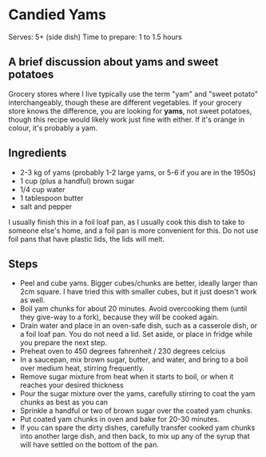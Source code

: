 # Candied Yams

Serves: 5+ (side dish)
Time to prepare: 1 to 1.5 hours

## A brief discussion about yams and sweet potatoes
Grocery stores where I live typically use the term "yam" and "sweet potato" interchangeably, though these are different vegetables.
If your grocery store knows the difference, you are looking for __yams__, not sweet potatoes, though this recipe would likely work just fine with either.
If it's orange in colour, it's probably a yam.

## Ingredients
 - 2-3 kg of yams (probably 1-2 large yams, or 5-6 if you are in the 1950s)
 - 1 cup (plus a handful) brown sugar
 - 1/4 cup water
 - 1 tablespoon butter
 - salt and pepper

I usually finish this in a foil loaf pan, as I usually cook this dish to take to someone else's home, and a foil pan is more convenient for this. Do not use foil pans that have plastic lids, the lids will melt.

## Steps
 - Peel and cube yams. Bigger cubes/chunks are better, ideally larger than 2cm square. I have tried this with smaller cubes, but it just doesn't work as well.
 - Boil yam chunks for about 20 minutes. Avoid overcooking them (until they give-way to a fork), because they will be cooked again.
 - Drain water and place in an oven-safe dish, such as a casserole dish, or a foil loaf pan. You do not need a lid. Set aside, or place in fridge while you prepare the next step.
 - Preheat oven to 450 degrees fahrenheit / 230 degrees celcius
 - In a saucepan, mix brown sugar, butter, and water, and bring to a boil over medium heat, stirring frequently.
 - Remove sugar mixture from heat when it starts to boil, or when it reaches your desired thickness
 - Pour the sugar mixture over the yams, carefully stirring to coat the yam chunks as best as you can
 - Sprinkle a handful or two of brown sugar over the coated yam chunks.
 - Put coated yam chunks in oven and bake for 20-30 minutes.
 - If you can spare the dirty dishes, carefully transfer cooked yam chunks into another large dish, and then back, to mix up any of the syrup that will have settled on the bottom of the pan.
